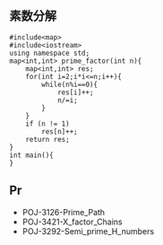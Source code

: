 ## 素数分解

```
#include<map>  
#include<iostream>  
using namespace std;   
map<int,int> prime_factor(int n){  
    map<int,int> res;  
    for(int i=2;i*i<=n;i++){  
        while(n%i==0){  
            res[i]++;  
            n/=i;  
        }  
    }
    if (n != 1)
        res[n]++;
    return res;  
} 
int main(){  
}  
```

## Pr

- POJ-3126-Prime_Path
- POJ-3421-X_factor_Chains
- POJ-3292-Semi_prime_H_numbers
